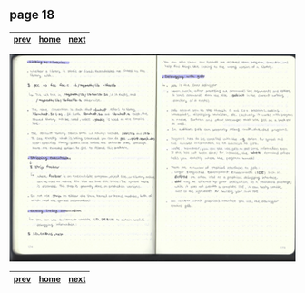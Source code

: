 ## page 18
| [prev](./page_17.md) |  [home](../README.md) | [next](./page_19.md) |
|----------------------|-----------------------|----------------------|

![img](../images/photo_18.jpg)

| [prev](./page_17.md) |  [home](../README.md) | [next](./page_19.md) |
|----------------------|-----------------------|----------------------|
